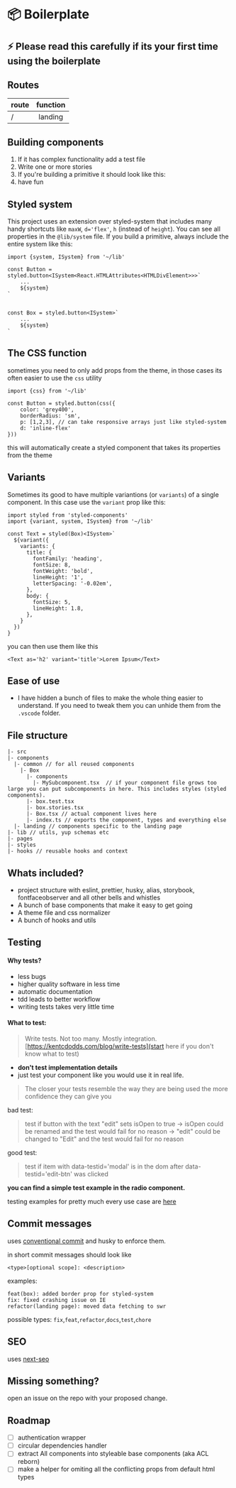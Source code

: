 # 📦 Boilerplate

## ⚡ Please read this carefully if its your first time using the boilerplate

## Routes

| route | function |
| ----- | :------: |
| /     | landing  |

## Building components

1. If it has complex functionality add a test file
2. Write one or more stories
3. If you're building a primitive it should look like this:
4. have fun

## Styled system

This project uses an extension over styled-system that includes many handy shortcuts like `maxW`, `d='flex'`, `h` (instead of `height`). You can see all properties in the `@lib/system` file.
If you build a primitive, always include the entire system like this:

```
import {system, ISystem} from '~/lib'

const Button = styled.button<ISystem<React.HTMLAttributes<HTMLDivElement>>>`
    ...
    ${system}
`


const Box = styled.button<ISystem>`
    ...
    ${system}
`
```

## The CSS function

sometimes you need to only add props from the theme, in those cases its often easier to use the `css` utility

```
import {css} from '~/lib'

const Button = styled.button(css({
    color: 'grey400',
    borderRadius: 'sm',
    p: [1,2,3], // can take responsive arrays just like styled-system
    d: 'inline-flex'
}))
```

this will automatically create a styled component that takes its properties from the theme

## Variants

Sometimes its good to have multiple variantions (or `variants`) of a single component. In this case use the `variant` prop like this:

```
import styled from 'styled-components'
import {variant, system, ISystem} from '~/lib'

const Text = styled(Box)<ISystem>`
  ${variant({
    variants: {
      title: {
        fontFamily: 'heading',
        fontSize: 8,
        fontWeight: 'bold',
        lineHeight: '1',
        letterSpacing: '-0.02em',
      },
      body: {
        fontSize: 5,
        lineHeight: 1.8,
      },
    }
  })
}
```

you can then use them like this

```
<Text as='h2' variant='title'>Lorem Ipsum</Text>
```

## Ease of use

- I have hidden a bunch of files to make the whole thing easier to understand. If you need to tweak them you can unhide them from the `.vscode` folder.

## File structure

```
|- src
|- components
  |- common // for all reused components
    |- Box
      |- components
        |- MySubcomponent.tsx  // if your component file grows too large you can put subcomponents in here. This includes styles (styled components).
      |- box.test.tsx
      |- box.stories.tsx
      |- Box.tsx // actual component lives here
      |- index.ts // exports the component, types and everything else
  |- landing // components specific to the landing page
|- lib // utils, yup schemas etc
|- pages
|- styles
|- hooks // reusable hooks and context
```

## Whats included?

- project structure with eslint, prettier, husky, alias, storybook, fontfaceobserver and all other bells and whistles
- A bunch of base components that make it easy to get going
- A theme file and css normalizer
- A bunch of hooks and utils

## Testing

#### Why tests?

- less bugs
- higher quality software in less time
- automatic documentation
- tdd leads to better workflow
- writing tests takes very little time

#### What to test:

> Write tests. Not too many. Mostly integration.
> [https://kentcdodds.com/blog/write-tests](start here if you don't know what to test)

- **don't test implementation details**
- just test your component like you would use it in real life.

> The closer your tests resemble the way they are being used the more confidence they can give you

bad test:

> test if button with the text "edit" sets isOpen to true
> -> isOpen could be renamed and the test would fail for no reason
> -> "edit" could be changed to "Edit" and the test would fail for no reason

good test:

> test if item with data-testid='modal' is in the dom after data-testid='edit-btn' was clicked

**you can find a simple test example in the radio component.**

testing examples for pretty much every use case are [here](https://github.com/kentcdodds/react-testing-library-course)

## Commit messages

uses [conventional commit](https://www.conventionalcommits.org/en/v1.0.0/) and husky to enforce them.

in short commit messages should look like

```
<type>[optional scope]: <description>
```

examples:

```
feat(box): added border prop for styled-system
fix: fixed crashing issue on IE
refactor(landing page): moved data fetching to swr
```

possible types: `fix`,`feat`,`refactor`,`docs`,`test`,`chore`

## SEO

uses [next-seo](https://github.com/garmeeh/next-seo)

## Missing something?

open an issue on the repo with your proposed change.

## Roadmap

- [ ] authentication wrapper
- [ ] circular dependencies handler
- [ ] extract All components into styleable base components (aka ACL reborn)
- [ ] make a helper for omiting all the conflicting props from default html types

